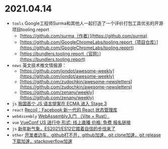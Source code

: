 # 2021.04.14

* `tools` Google工程师Surma和其他人一起打造了一个评价打包工具优劣的开源项目tooling.report
  * [https://github.com/surma（作者）](https://github.com/surma)
  * [https://github.com/GoogleChromeLabs/tooling.report（项目仓库）](https://github.com/GoogleChromeLabs/tooling.report)
  * [https://bundlers.tooling.report（官网）](https://bundlers.tooling.report)
* `news` 英文技术推文情报源：
  * [https://github.com/jondot/awesome-weekly](https://github.com/jondot/awesome-weekly)
  * [https://github.com/zudochkin/awesome-newsletters](https://github.com/zudochkin/awesome-newsletters)
  * [https://github.com/zenany/weekly](https://github.com/zenany/weekly)
* `js` [我国首个 JS 语言提案在 ECMA 进入 Stage 3](https://www.toutiao.com/i6950609447534412327)
* `react` [Recoil：Facebook 新一代的 React 状态管理库](https://juejin.cn/post/6950997088947666951)
* `webAssembly` [WebAssembly入门 （Vite + Rust）](https://lencx.github.io/book/wasm/rust_wasm_frontend.html)
* `vue` [VueConf US 进行中 形式: 线上直播 价格: 免费 报名链接](https://us.vuejs.org/schedule)
* `js` [新年新气象，ES2021/ES12它踏着自信的步伐来了](https://mp.weixin.qq.com/s/wh1RcA1-32rLI4xRaKi-uw)
* `other` [开发者边车，github打不开，github加速，git clone加速，git release下载加速，stackoverflow加速](https://github.com/docmirror/dev-sidecar)

